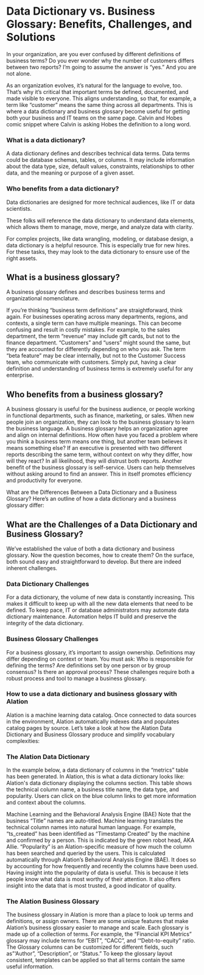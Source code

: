 
# Data Dictionary vs. Business Glossary: Benefits, Challenges, and Solutions

In your organization, are you ever confused by different definitions of business terms? Do you ever wonder why the number of customers differs between two reports?
I’m going to assume the answer is “yes.” And you are not alone.

As an organization evolves, it’s natural for the language to evolve, too. That’s why it’s critical that important terms be defined, documented, and made visible to everyone. This aligns understanding, so that, for example, a term like “customer” means the same thing across all departments.
This is where a data dictionary and business glossary become useful for getting both your business and IT teams on the same page.
Calvin and Hobes comic snippet where Calvin is asking Hobes the definition to a long word.

### What is a data dictionary?
A data dictionary defines and describes technical data terms. Data terms could be database schemas, tables, or columns. It may include information about the data type, size, default values, constraints, relationships to other data, and the meaning or purpose of a given asset.

### Who benefits from a data dictionary?
Data dictionaries are designed for more technical audiences, like IT or data scientists.

These folks will reference the data dictionary to understand data elements, which allows them to manage, move, merge, and analyze data with clarity.

For complex projects, like data wrangling, modeling, or database design, a data dictionary is a helpful resource. This is especially true for new hires. For these tasks, they may look to the data dictionary to ensure use of the right assets.

## What is a business glossary?
A business glossary defines and describes business terms and organizational nomenclature.

If you’re thinking “business term definitions” are straightforward, think again. For businesses operating across many departments, regions, and contexts, a single term can have multiple meanings. This can become confusing and result in costly mistakes.
For example, to the sales department, the term “revenue” may include gift cards, but not to the finance department. “Customers” and “users” might sound the same, but they are accounted for differently depending on who you ask. The term “beta feature” may be clear internally, but not to the Customer Success team, who communicate with customers.
Simply put, having a clear definition and understanding of business terms is extremely useful for any enterprise.

## Who benefits from a business glossary?
A business glossary is useful for the business audience, or people working in functional departments, such as finance, marketing, or sales. When new people join an organization, they can look to the business glossary to learn the business language.
A business glossary helps an organization agree and align on internal definitions. How often have you faced a problem where you think a business term means one thing, but another team believes it means something else? If an executive is presented with two different reports describing the same term, without context on why they differ, how will they react? In all likelihood, they will distrust both reports.
Another benefit of the business glossary is self-service. Users can help themselves without asking around to find an answer. This in itself promotes efficiency and productivity for everyone.

What are the Differences Between a Data Dictionary and a Business Glossary?
Here’s an outline of how a data dictionary and a business glossary differ:



## What are the Challenges of a Data Dictionary and Business Glossary?
We’ve established the value of both a data dictionary and business glossary. Now the question becomes, how to create them?
On the surface, both sound easy and straightforward to develop. But there are indeed inherent challenges.

### Data Dictionary Challenges
For a data dictionary, the volume of new data is constantly increasing. This makes it difficult to keep up with all the new data elements that need to be defined. To keep pace, IT or database administrators may automate data dictionary maintenance. Automation helps IT build and preserve the integrity of the data dictionary.

### Business Glossary Challenges
For a business glossary, it’s important to assign ownership. Definitions may differ depending on context or team. You must ask:
Who is responsible for defining the terms?
Are definitions set by one person or by group consensus?
Is there an approval process?
These challenges require both a robust process and tool to manage a business glossary.

### How to use a data dictionary and business glossary with Alation

Alation is a machine learning data catalog. Once connected to data sources in the environment, Alation automatically indexes data and populates catalog pages by source. Let’s take a look at how the Alation Data Dictionary and Business Glossary produce and simplify vocabulary complexities:

### The Alation Data Dictionary
In the example below, a data dictionary of columns in the “metrics” table has been generated. In Alation, this is what a data dictionary looks like:
Alation's data dictionary displaying the columns section.
This table shows the technical column name, a business title name, the data type, and popularity. Users can click on the blue column links to get more information and context about the columns.

Machine Learning and the Behavioral Analysis Engine (BAE)
Note that the business “Title” names are auto-titled. Machine learning translates the technical column names into natural human language. For example, “ts_created” has been identified as “Timestamp Created” by the machine and confirmed by a person. This is indicated by the green robot head, AKA Allie.
“Popularity” is an Alation-specific measure of how much the column has been searched and queried by the users. This is calculated automatically through Alation’s Behavioral Analysis Engine (BAE). It does so by accounting for how frequently and recently the columns have been used.
Having insight into the popularity of data is useful. This is because it lets people know what data is most worthy of their attention. It also offers insight into the data that is most trusted, a good indicator of quality.

### The Alation Business Glossary

The business glossary in Alation is more than a place to look up terms and definitions, or assign owners. There are some unique features that make Alation’s business glossary easier to manage and scale. Each glossary is made up of a collection of terms. For example, the “Financial KPI Metrics” glossary may include terms for “EBIT”, “CACC”, and ‘“Debt-to-equity” ratio. The Glossary columns can be customized for different fields, such as”‘Author”, “Description”, or “Status.”
To keep the glossary layout consistent, templates can be applied so that all terms contain the same useful information.

